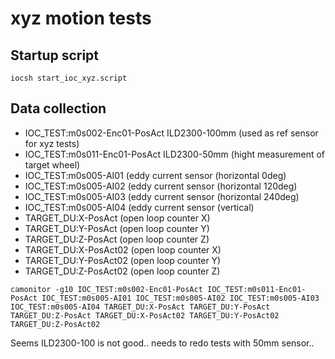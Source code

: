 # xyz motion tests

## Startup script 
```
iocsh start_ioc_xyz.script
```
## Data collection

* IOC_TEST:m0s002-Enc01-PosAct ILD2300-100mm (used as ref sensor for xyz tests)
* IOC_TEST:m0s011-Enc01-PosAct ILD2300-50mm  (hight measurement of target wheel)
* IOC_TEST:m0s005-AI01 (eddy current sensor (horizontal 0deg)
* IOC_TEST:m0s005-AI02 (eddy current sensor (horizontal 120deg)
* IOC_TEST:m0s005-AI03 (eddy current sensor (horizontal 240deg)
* IOC_TEST:m0s005-AI04 (eddy current sensor (vertical)
* TARGET_DU:X-PosAct   (open loop counter X)
* TARGET_DU:Y-PosAct   (open loop counter Y)
* TARGET_DU:Z-PosAct   (open loop counter Z)
* TARGET_DU:X-PosAct02 (open loop counter X)
* TARGET_DU:Y-PosAct02 (open loop counter Y)
* TARGET_DU:Z-PosAct02 (open loop counter Z)

```
camonitor -g10 IOC_TEST:m0s002-Enc01-PosAct IOC_TEST:m0s011-Enc01-PosAct IOC_TEST:m0s005-AI01 IOC_TEST:m0s005-AI02 IOC_TEST:m0s005-AI03 IOC_TEST:m0s005-AI04 TARGET_DU:X-PosAct TARGET_DU:Y-PosAct TARGET_DU:Z-PosAct TARGET_DU:X-PosAct02 TARGET_DU:Y-PosAct02 TARGET_DU:Z-PosAct02
```


Seems ILD2300-100 is not good.. needs to redo tests with 50mm sensor..
